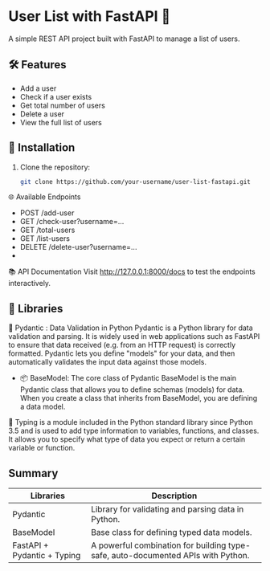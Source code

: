 # User List with FastAPI 🚀

A simple REST API project built with FastAPI to manage a list of users.

## 🛠 Features

- Add a user  
- Check if a user exists  
- Get total number of users  
- Delete a user  
- View the full list of users  

## 🔧 Installation

1. Clone the repository:
   ```bash
   git clone https://github.com/your-username/user-list-fastapi.git 
   

🌐 Available Endpoints

  - POST /add-user
  - GET /check-user?username=...
  - GET /total-users
  - GET /list-users
  - DELETE /delete-user?username=...
  - 

    
📚 API Documentation
Visit http://127.0.0.1:8000/docs to test the endpoints interactively.

## 📌 Libraries

🧠 Pydantic : Data Validation in Python Pydantic is a Python library for data validation and parsing. It is widely used in web applications such as FastAPI to ensure that data received (e.g. from an HTTP request) is correctly formatted. 
Pydantic lets you define "models" for your data, and then automatically validates the input data against those models.

- 📦 BaseModel: The core class of Pydantic
BaseModel is the main Pydantic class that allows you to define schemas (models) for data. When you create a class that inherits from BaseModel, you are defining a data model.


🧠 Typing is a module included in the Python standard library since Python 3.5 and is used to add type information to variables, functions, and classes.
It allows you to specify what type of data you expect or return a certain variable or function.

## Summary

| Libraries      | Description |
| ----------- | ----------- |
| Pydantic      | Library for validating and parsing data in Python.|
| BaseModel   | Base class for defining typed data models.| |
| FastAPI + Pydantic + Typing | A powerful combination for building type-safe, auto-documented APIs with Python.|


